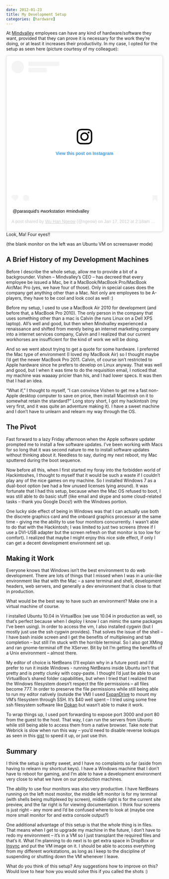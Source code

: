 ```yaml
---
date: 2012-01-23
title: My Development Setup
categories: [hardware]
---
```


At [Mindvalley](http://www.mindvalley.com/) employees can have any kind of hardware/software they want, provided that they can prove it is necessary for the work they’re doing, or at least it increases their productivity. In my case, I opted for the setup as seen here (picture courtesy of my colleague):

<blockquote class="instagram-media" data-instgrm-captioned data-instgrm-permalink="https://www.instagram.com/p/h_EQp/?utm_source=ig_embed&amp;utm_medium=loading" data-instgrm-version="12" style=" background:#FFF; border:0; border-radius:3px; box-shadow:0 0 1px 0 rgba(0,0,0,0.5),0 1px 10px 0 rgba(0,0,0,0.15); margin: 1px; max-width:540px; min-width:326px; padding:0; width:99.375%; width:-webkit-calc(100% - 2px); width:calc(100% - 2px);"><div style="padding:16px;"> <a href="https://www.instagram.com/p/h_EQp/?utm_source=ig_embed&amp;utm_medium=loading" style=" background:#FFFFFF; line-height:0; padding:0 0; text-align:center; text-decoration:none; width:100%;" target="_blank"> <div style=" display: flex; flex-direction: row; align-items: center;"> <div style="background-color: #F4F4F4; border-radius: 50%; flex-grow: 0; height: 40px; margin-right: 14px; width: 40px;"></div> <div style="display: flex; flex-direction: column; flex-grow: 1; justify-content: center;"> <div style=" background-color: #F4F4F4; border-radius: 4px; flex-grow: 0; height: 14px; margin-bottom: 6px; width: 100px;"></div> <div style=" background-color: #F4F4F4; border-radius: 4px; flex-grow: 0; height: 14px; width: 60px;"></div></div></div><div style="padding: 19% 0;"></div><div style="display:block; height:50px; margin:0 auto 12px; width:50px;"><svg width="50px" height="50px" viewBox="0 0 60 60" version="1.1" xmlns="https://www.w3.org/2000/svg" xmlns:xlink="https://www.w3.org/1999/xlink"><g stroke="none" stroke-width="1" fill="none" fill-rule="evenodd"><g transform="translate(-511.000000, -20.000000)" fill="#000000"><g><path d="M556.869,30.41 C554.814,30.41 553.148,32.076 553.148,34.131 C553.148,36.186 554.814,37.852 556.869,37.852 C558.924,37.852 560.59,36.186 560.59,34.131 C560.59,32.076 558.924,30.41 556.869,30.41 M541,60.657 C535.114,60.657 530.342,55.887 530.342,50 C530.342,44.114 535.114,39.342 541,39.342 C546.887,39.342 551.658,44.114 551.658,50 C551.658,55.887 546.887,60.657 541,60.657 M541,33.886 C532.1,33.886 524.886,41.1 524.886,50 C524.886,58.899 532.1,66.113 541,66.113 C549.9,66.113 557.115,58.899 557.115,50 C557.115,41.1 549.9,33.886 541,33.886 M565.378,62.101 C565.244,65.022 564.756,66.606 564.346,67.663 C563.803,69.06 563.154,70.057 562.106,71.106 C561.058,72.155 560.06,72.803 558.662,73.347 C557.607,73.757 556.021,74.244 553.102,74.378 C549.944,74.521 548.997,74.552 541,74.552 C533.003,74.552 532.056,74.521 528.898,74.378 C525.979,74.244 524.393,73.757 523.338,73.347 C521.94,72.803 520.942,72.155 519.894,71.106 C518.846,70.057 518.197,69.06 517.654,67.663 C517.244,66.606 516.755,65.022 516.623,62.101 C516.479,58.943 516.448,57.996 516.448,50 C516.448,42.003 516.479,41.056 516.623,37.899 C516.755,34.978 517.244,33.391 517.654,32.338 C518.197,30.938 518.846,29.942 519.894,28.894 C520.942,27.846 521.94,27.196 523.338,26.654 C524.393,26.244 525.979,25.756 528.898,25.623 C532.057,25.479 533.004,25.448 541,25.448 C548.997,25.448 549.943,25.479 553.102,25.623 C556.021,25.756 557.607,26.244 558.662,26.654 C560.06,27.196 561.058,27.846 562.106,28.894 C563.154,29.942 563.803,30.938 564.346,32.338 C564.756,33.391 565.244,34.978 565.378,37.899 C565.522,41.056 565.552,42.003 565.552,50 C565.552,57.996 565.522,58.943 565.378,62.101 M570.82,37.631 C570.674,34.438 570.167,32.258 569.425,30.349 C568.659,28.377 567.633,26.702 565.965,25.035 C564.297,23.368 562.623,22.342 560.652,21.575 C558.743,20.834 556.562,20.326 553.369,20.18 C550.169,20.033 549.148,20 541,20 C532.853,20 531.831,20.033 528.631,20.18 C525.438,20.326 523.257,20.834 521.349,21.575 C519.376,22.342 517.703,23.368 516.035,25.035 C514.368,26.702 513.342,28.377 512.574,30.349 C511.834,32.258 511.326,34.438 511.181,37.631 C511.035,40.831 511,41.851 511,50 C511,58.147 511.035,59.17 511.181,62.369 C511.326,65.562 511.834,67.743 512.574,69.651 C513.342,71.625 514.368,73.296 516.035,74.965 C517.703,76.634 519.376,77.658 521.349,78.425 C523.257,79.167 525.438,79.673 528.631,79.82 C531.831,79.965 532.853,80.001 541,80.001 C549.148,80.001 550.169,79.965 553.369,79.82 C556.562,79.673 558.743,79.167 560.652,78.425 C562.623,77.658 564.297,76.634 565.965,74.965 C567.633,73.296 568.659,71.625 569.425,69.651 C570.167,67.743 570.674,65.562 570.82,62.369 C570.966,59.17 571,58.147 571,50 C571,41.851 570.966,40.831 570.82,37.631"></path></g></g></g></svg></div><div style="padding-top: 8px;"> <div style=" color:#3897f0; font-family:Arial,sans-serif; font-size:14px; font-style:normal; font-weight:550; line-height:18px;"> View this post on Instagram</div></div><div style="padding: 12.5% 0;"></div> <div style="display: flex; flex-direction: row; margin-bottom: 14px; align-items: center;"><div> <div style="background-color: #F4F4F4; border-radius: 50%; height: 12.5px; width: 12.5px; transform: translateX(0px) translateY(7px);"></div> <div style="background-color: #F4F4F4; height: 12.5px; transform: rotate(-45deg) translateX(3px) translateY(1px); width: 12.5px; flex-grow: 0; margin-right: 14px; margin-left: 2px;"></div> <div style="background-color: #F4F4F4; border-radius: 50%; height: 12.5px; width: 12.5px; transform: translateX(9px) translateY(-18px);"></div></div><div style="margin-left: 8px;"> <div style=" background-color: #F4F4F4; border-radius: 50%; flex-grow: 0; height: 20px; width: 20px;"></div> <div style=" width: 0; height: 0; border-top: 2px solid transparent; border-left: 6px solid #f4f4f4; border-bottom: 2px solid transparent; transform: translateX(16px) translateY(-4px) rotate(30deg)"></div></div><div style="margin-left: auto;"> <div style=" width: 0px; border-top: 8px solid #F4F4F4; border-right: 8px solid transparent; transform: translateY(16px);"></div> <div style=" background-color: #F4F4F4; flex-grow: 0; height: 12px; width: 16px; transform: translateY(-4px);"></div> <div style=" width: 0; height: 0; border-top: 8px solid #F4F4F4; border-left: 8px solid transparent; transform: translateY(-4px) translateX(8px);"></div></div></div></a> <p style=" margin:8px 0 0 0; padding:0 4px;"> <a href="https://www.instagram.com/p/h_EQp/?utm_source=ig_embed&amp;utm_medium=loading" style=" color:#000; font-family:Arial,sans-serif; font-size:14px; font-style:normal; font-weight:normal; line-height:17px; text-decoration:none; word-wrap:break-word;" target="_blank">@parasquid&#39;s #workstation #mindvalley</a></p> <p style=" color:#c9c8cd; font-family:Arial,sans-serif; font-size:14px; line-height:17px; margin-bottom:0; margin-top:8px; overflow:hidden; padding:8px 0 7px; text-align:center; text-overflow:ellipsis; white-space:nowrap;">A post shared by <a href="https://www.instagram.com/ngeow/?utm_source=ig_embed&amp;utm_medium=loading" style=" color:#c9c8cd; font-family:Arial,sans-serif; font-size:14px; font-style:normal; font-weight:normal; line-height:17px;" target="_blank"> Wu Han Ngeow</a> (@ngeow) on <time style=" font-family:Arial,sans-serif; font-size:14px; line-height:17px;" datetime="2012-01-17T10:18:06+00:00">Jan 17, 2012 at 2:18am PST</time></p></div></blockquote> <script async defer src="//www.instagram.com/embed.js"></script>
<caption>Look, Ma! Four eyes!!</caption>

(the blank monitor on the left was an Ubuntu VM on screensaver mode)

<!--more-->

## A Brief History of my Development Machines

Before I describe the whole setup, allow me to provide a bit of a backgrounder. Vishen – Mindvalley’s CEO – has decreed that every employee be issued a Mac, be it a MacBook/MacBook Pro/MacBook Air/Mac Pro (yes, we have four of those). Only in special cases does the company get anything other than a Mac. Not only are employees to be A-players, they have to be cool and look cool as well :)

Before my setup, I used to use a MacBook Air 2010 for development (and before that, a MacBook Pro 2010). The only person in the company that uses something other than a mac is Calvin (he runs Linux on a Dell XPS laptop). All’s well and good, but then when Mindvalley experienced a renaissance and shifted from merely being an internet marketing company into a internet services company, Calvin and I realized that our current workhorses are insufficient for the kind of work we will be doing.

And so we went about trying to get a quote for some hardware. I preferred the Mac type of environment (I loved my MacBook Air) so I thought maybe I’d get the newer MacBook Pro 2011. Calvin, of course isn’t restricted to Apple hardware since he prefers to develop on Linux anyway. That was well and good, but I when it was time to do the requisition email, I noticed that my machine was waaaay pricier than his, and I had lower specs. It was then that I had an idea.

“What if,” I thought to myself, “I can convince Vishen to get me a fast non-Apple desktop computer to save on price, then install Macintosh on it to somewhat retain the standard?” Long story short, I got my hackintosh (my very first, and it was quite an adventure making it). I have a sweet machine and I don’t have to unlearn and relearn my way through the OS.

## The Pivot

Fast forward to a lazy Friday afternoon when the Apple software updater prompted me to install a few software updates. I’ve been working with Macs for so long that it was second nature to me to install software updates without thinking about it. Needless to say, during my next reboot, my Mac sputtered during the boot sequence.

Now before all this, when I first started my foray into the forbidden world of Hackintoshes, I thought to myself that it would be such a waste if I couldn’t play any of the nice games on my machine. So I installed Windows 7 as a dual-boot option (we had a few unused licenses lying around). It was fortunate that I had this setup, because when the Mac OS refused to boot, I was still able to do basic stuff (like email and skype and some cloud-related tasks – thank you Google Docs!) with the Windows portion.

One lucky side effect of being in Windows was that I can actually use both the discrete graphics card and the onboard graphics processor at the same time - giving me the ability to use four monitors concurrently. I wasn’t able to do that with the Hackintosh; I was limited to just two screens (three if I use a DVI-USB adapter but the screen refresh on that monitor is too low for comfort). I realized that maybe I might enjoy this nice side effect, if only I can get a decent development environment set up.

## Making it Work

Everyone knows that Windows isn’t the best environment to do web development. There are lots of things that I missed when I was in a unix-like environment like that with the Mac – a sane terminal and shell, development headers, web servers, and generally a dev environment that is close to that in production.

What would be the best way to have such an environment? Make one in a virtual machine of course.

I installed Ubuntu 10.04 in VirtualBox (we use 10.04 in production as well, so that’s perfect because when I deploy I know I can mimic the same packages I’ve been using). In order to access the vm, I also installed cygwin (but I mostly just use the ssh cygwin provides). That solves the issue of the shell – I have bash inside screen and I get the benefits of multiplexing and tab completion – but still I’m stuck with the horrible terminal. So I also got XMing and ran gnome-terminal off the XServer. Bit by bit I’m getting the benefits of a Unix environment – almost there.

My editor of choice is NetBeans (I’ll explain why in a future post) and I’d prefer to run it inside Windows - running NetBeans inside Ubuntu isn’t that pretty and is pretty clunky with copy-paste. I thought I’d just be able to use VirtualBox’s shared folder capabilities, but when I tried that I realized that the Windows filesystem doesn’t respect the file permissions – all files become 777. In order to preserve the file permissions while still being able to run my editor natively (outside the VM) I used [ExpanDrive](http://www.expandrive.com/) to mount my VM’s filesystem through SSH. It’s $40 well spent – I tried using some free ssh filesystem software like [Dokan](http://dokan-dev.net/en/) but wasn’t able to make it work.

To wrap things up, I used port forwarding to expose port 3000 and port 80 from the guest to the host. That way, I can run the servers from Ubuntu while still being able to access them from a native browser. Take note that Webrick is slow when run this way – you’d need to disable reverse lookups as seen in this [gist](https://gist.github.com/1524036) to speed it up, or just use thin.

## Summary

I think the setup is pretty sweet, and I have no complaints so far (aside from having to relearn my shortcut keys). I have a Windows machine that I don’t have to reboot for gaming, and I’m able to have a development environment very close to what we have on our production machines.

The ability to use four monitors was also very productive. I have NetBeans running on the left most monitor, the middle left monitor is for my terminal (with shells being multiplexed by screen), middle right is for the current site preview, and the far right is for viewing documentation. I think four screens is just right – any more and I’d be confused where to look at (maybe one more small monitor for and extra console output?)

One additional advantage of this setup is that the whole thing is in files. That means when I get to upgrade my machine in the future, I don’t have to redo my environment – it’s in a VM so I just transplant the required files and that’s it. What I’m planning to do next is to get extra space in DropBox or [Insync](https://www.insynchq.com/) and put the VM image on it. I should be able to access everything from my different workstations, as long as I keep to the discipline of suspending or shutting down the VM whenever I leave.

What do you think of this setup? Any suggestions how to improve on this? Would love to hear how you would solve this if you called the shots :)
